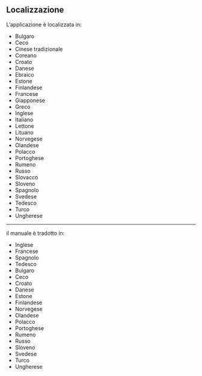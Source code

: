 **Localizzazione**
--------------------------------------------------------------

L’applicazione è localizzata in:

- Bulgaro
- Ceco
- Cinese tradizionale
- Coreano
- Croato
- Danese
- Ebraico
- Estone
- Finlandese
- Francese
- Giapponese
- Greco
- Inglese
- Italiano
- Lettone
- Lituano
- Norvegese
- Olandese
- Polacco
- Portoghese
- Rumeno
- Russo
- Slovacco
- Sloveno
- Spagnolo
- Svedese
- Tedesco
- Turco
- Ungherese

<hr>

il manuale è tradotto in:

- Inglese
- Francese
- Spagnolo
- Tedesco
- Bulgaro
- Ceco
- Croato
- Danese
- Estone
- Finlandese
- Norvegese
- Olandese
- Polacco
- Portoghese
- Rumeno
- Russo
- Sloveno
- Svedese
- Turco
- Ungherese
